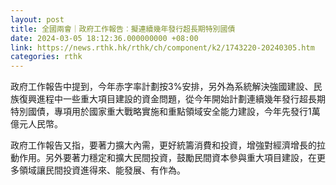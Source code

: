 ```yaml
---
layout: post
title: 全國兩會｜政府工作報告︰擬連續幾年發行超長期特別國債
date: 2024-03-05 18:12:36.000000000 +08:00
link: https://news.rthk.hk/rthk/ch/component/k2/1743220-20240305.htm
categories: rthk
---
```


政府工作報告中提到，今年赤字率計劃按3%安排，另外為系統解決強國建設、民族復興進程中一些重大項目建設的資金問題，從今年開始計劃連續幾年發行超長期特別國債，專項用於國家重大戰略實施和重點領域安全能力建設，今年先發行1萬億元人民幣。

政府工作報告又指，要著力擴大內需，更好統籌消費和投資，增強對經濟增長的拉動作用。另外要著力穩定和擴大民間投資，鼓勵民間資本參與重大項目建設，在更多領域讓民間投資進得來、能發展、有作為。
